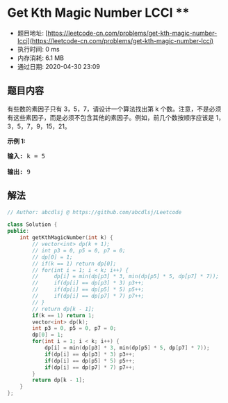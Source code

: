 # Get Kth Magic Number LCCI **
- 题目地址: [https://leetcode-cn.com/problems/get-kth-magic-number-lcci](https://leetcode-cn.com/problems/get-kth-magic-number-lcci)
- 执行时间: 0 ms
- 内存消耗: 6.1 MB
- 通过日期: 2020-04-30 23:09

## 题目内容
<p>有些数的素因子只有 3，5，7，请设计一个算法找出第 k 个数。注意，不是必须有这些素因子，而是必须不包含其他的素因子。例如，前几个数按顺序应该是 1，3，5，7，9，15，21。</p>

<p><strong>示例 1:</strong></p>

<pre><strong>输入: </strong>k = 5

<strong>输出: </strong>9
</pre>


## 解法
```cpp
// Author: abcdlsj @ https://github.com/abcdlsj/Leetcode

class Solution {
public:
    int getKthMagicNumber(int k) {
        // vector<int> dp(k + 1);
        // int p3 = 0, p5 = 0, p7 = 0;
        // dp[0] = 1;
        // if(k == 1) return dp[0];
        // for(int i = 1; i < k; i++) {
        //     dp[i] = min(dp[p3] * 3, min(dp[p5] * 5, dp[p7] * 7));
        //     if(dp[i] == dp[p3] * 3) p3++;
        //     if(dp[i] == dp[p5] * 5) p5++;
        //     if(dp[i] == dp[p7] * 7) p7++;
        // }
        // return dp[k - 1];
        if(k == 1) return 1;
        vector<int> dp(k);
        int p3 = 0, p5 = 0, p7 = 0;
        dp[0] = 1;
        for(int i = 1; i < k; i++) {
            dp[i] = min(dp[p3] * 3, min(dp[p5] * 5, dp[p7] * 7));
            if(dp[i] == dp[p3] * 3) p3++;
            if(dp[i] == dp[p5] * 5) p5++;
            if(dp[i] == dp[p7] * 7) p7++;
        }
        return dp[k - 1];
    }
};

```